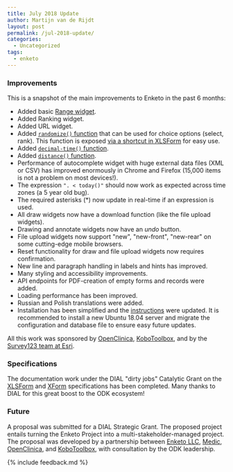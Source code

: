 ```yaml
---
title: July 2018 Update
author: Martijn van de Rijdt
layout: post
permalink: /jul-2018-update/
categories:
  - Uncategorized
tags:
  - enketo
---
```


### Improvements

This is a snapshot of the main improvements to Enketo in the past 6 months:

* Added basic [Range widget](http://xlsform.org/en/#range). 
* Added Ranking widget.
* Added URL widget.
* Added [`randomize()` function](https://docs.opendatakit.org/form-operators-functions/#randomize) that can be used for choice options (select, rank). This function is exposed [via a shortcut in XLSForm](http://xlsform.org/en/#randomize-choices) for easy use.
* Added [`decimal-time()` function](https://docs.opendatakit.org/form-operators-functions/#decimal-time).
* Added [`distance()` function](https://docs.opendatakit.org/form-operators-functions/#distance).
* Performance of autocomplete widget with huge external data files (XML or CSV) has improved enormously in Chrome and Firefox (15,000 items is not a problem on most devices!).
* The expression `". < today()"` should now work as expected across time zones (a 5 year old bug).
* The required asterisks (*) now update in real-time if an expression is used.
* All draw widgets now have a download function (like the file upload widgets).
* Drawing and annotate widgets now have an _undo_ button.
* File upload widgets now support "new", "new-front", "new-rear" on some cutting-edge mobile browsers.
* Reset functionality for draw and file upload widgets now requires confirmation.
* New line and paragraph handling in labels and hints has improved.
* Many styling and accessibility improvements.
* API endpoints for PDF-creation of empty forms and records were added. 
* Loading performance has been improved. 
* Russian and Polish translations were added.
* Installation has been simplified and the [instructions](https://blog.enketo.org/install-enketo-production-ubuntu/) were updated. It is recommended to install a new Ubuntu 18.04 server and migrate the configuration and database file to ensure easy future updates.

All this work was sponsored by [OpenClinica](https://www.openclinica.com/), [KoboToolbox](http://kobotoolbox.org), and by the [Survey123 team at Esri](https://survey123.arcgis.com/). 

### Specifications

The documentation work under the DIAL "dirty jobs" Catalytic Grant on the [XLSForm](http://xlsform.org) and [XForm](https://getodk.github.io/xforms-spec/) specifications has been completed. Many thanks to DIAL for this great boost to the ODK ecosystem!

### Future

A proposal was submitted for a DIAL Strategic Grant. The proposed project entails turning the Enketo Project into a multi-stakeholder-managed project. The proposal was developed by a partnership between [Enketo LLC](https://www.linkedin.com/company/enketo-llc/), [Medic](https://medic.org/), [OpenClinica](https://www.openclinica.com/), and [KoboToolbox](http://kobotoolbox.org), with consultation by the ODK leadership.


{% include feedback.md %}
